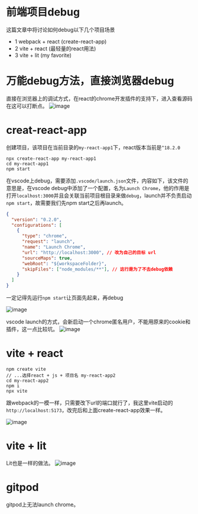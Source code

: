 # 前端项目debug
这篇文章中将讨论如何debug以下几个项目场景
- 1 webpack + react (create-react-app)
- 2 vite + react (最轻量的react用法)
- 3 vite + lit (my favorite)
# 万能debug方法，直接浏览器debug
直接在浏览器上的调试方式，在react的chrome开发插件的支持下，进入查看源码在这可以打断点。
![image](https://i.imgur.com/rorDXN2.gif)
# creat-react-app
创建项目，该项目在当前目录的`my-react-app1`下，react版本当前是`^18.2.0`
```
npx create-react-app my-react-app1
cd my-react-app1
npm start
```
在vscode上debug，需要添加`.vscode/launch.json`文件，内容如下，该文件的意思是，在vscode debug中添加了一个配置，名为`Launch Chrome`，他的作用是打开`localhost:3000`并且会关联当前项目根目录来做`debug`，launch并不负责启动`npm start`，故需要我们先npm start之后再launch。
```json
{
  "version": "0.2.0",
  "configurations": [
    {
      "type": "chrome",
      "request": "launch",
      "name": "Launch Chrome",
      "url": "http://localhost:3000", // 改为自己的目标 url
      "sourceMaps": true,
      "webRoot": "${workspaceFolder}",
      "skipFiles": ["node_modules/**"], // 这行是为了不去debug依赖
    }
  ]
}
```
一定记得先运行`npm start`让页面先起来，再debug

![image](https://i.imgur.com/JiKq7Ub.gif)

vscode launch的方式，会新启动一个chrome匿名用户，不能用原来的cookie和插件，这一点比较坑。
![image](https://i.imgur.com/MSFZDYt.png)


# vite + react
```
npm create vite
// ...选择react + js + 项目名 my-react-app2
cd my-react-app2
npm i
npx vite
```
跟webpack的一模一样，只需要改下url的端口就行了，我这里vite启动的`http://localhost:5173`，改完后和上面create-react-app效果一样。

![image](https://i.imgur.com/NOikpvn.png)

# vite + lit
Lit也是一样的做法。
![image](https://i.imgur.com/xDPKBkZ.png)

# gitpod
gitpod上无法launch chrome。

